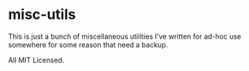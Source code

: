 # misc-utils

This is just a bunch of miscellaneous utilities I've written for ad-hoc use somewhere for some reason that need a backup.

All MIT Licensed.
